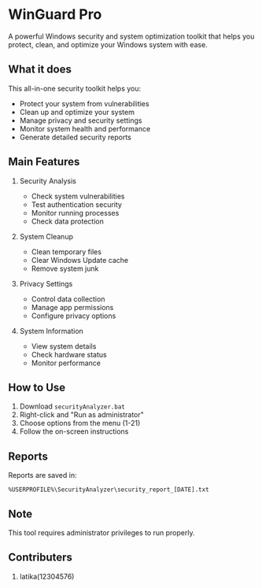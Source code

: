 # WinGuard Pro

A powerful Windows security and system optimization toolkit that helps you protect, clean, and optimize your Windows system with ease.

## What it does

This all-in-one security toolkit helps you:
- Protect your system from vulnerabilities
- Clean up and optimize your system
- Manage privacy and security settings
- Monitor system health and performance
- Generate detailed security reports

## Main Features

1. Security Analysis
   - Check system vulnerabilities
   - Test authentication security
   - Monitor running processes
   - Check data protection

2. System Cleanup
   - Clean temporary files
   - Clear Windows Update cache
   - Remove system junk

3. Privacy Settings
   - Control data collection
   - Manage app permissions
   - Configure privacy options

4. System Information
   - View system details
   - Check hardware status
   - Monitor performance

## How to Use

1. Download `securityAnalyzer.bat`
2. Right-click and "Run as administrator"
3. Choose options from the menu (1-21)
4. Follow the on-screen instructions

## Reports

Reports are saved in:
```
%USERPROFILE%\SecurityAnalyzer\security_report_[DATE].txt
```

## Note

This tool requires administrator privileges to run properly. 

## Contributers

1. latika(12304576)
   

